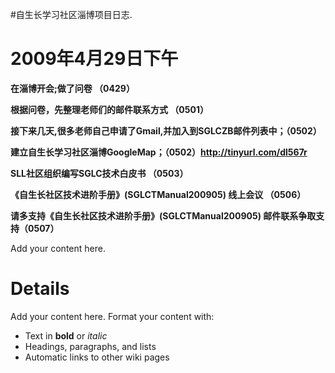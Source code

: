 #自生长学习社区淄博项目日志.

# 2009年4月29日下午 #
**在淄博开会;做了问卷 （0429）**

**根据问卷，先整理老师们的邮件联系方式 （0501）**

**接下来几天,很多老师自己申请了Gmail,并加入到SGLCZB邮件列表中；（0502）**

**建立自生长学习社区淄博GoogleMap；（0502）http://tinyurl.com/dl567r**

**SLL社区组织编写SGLC技术白皮书 （0503）**

**《自生长社区技术进阶手册》(SGLCTManual200905) 线上会议 （0506）**

**请多支持《自生长社区技术进阶手册》(SGLCTManual200905) 邮件联系争取支持（0507）**

Add your content here.


# Details #

Add your content here.  Format your content with:
  * Text in **bold** or _italic_
  * Headings, paragraphs, and lists
  * Automatic links to other wiki pages